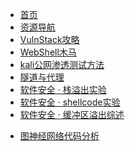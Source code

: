 <!-- docs/_sidebar.md -->

* [首页](README.md)
* [资源导航](资源导航.md)
  <!-- * [工具](tools/)-->
* [VulnStack攻略](./Cyberspace-Security/TargetRange/vulnstack.md)
* [WebShell木马](./Cyberspace-Security/tools/webshell/webshell木马.md)
* [kali公网渗透测试方法](./Cyberspace-Security/Method/kali公网渗透测试方法)
* [隧道与代理](./Cyberspace-Security/Method/隧道与代理)
* [软件安全 · 栈溢出实验](./Cyberspace-Security/practice/2022-10-4-栈溢出实验.md)
* [软件安全 · shellcode实验](./Cyberspace-Security/practice/2022-10-15-shellcode实验.md)
* [软件安全 · 缓冲区溢出综述](./Cyberspace-Security/practice/2022-10-24-栈溢出综述.md)

-   [图神经网络代码分析](./Cyberspace-Security/practice/2022-10-26-图神经网络代码分析.md)